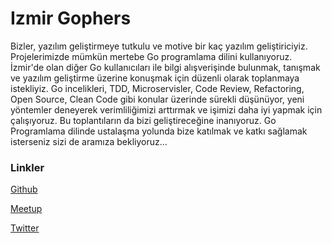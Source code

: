 # Izmir Gophers

Bizler, yazılım geliştirmeye tutkulu ve motive bir kaç yazılım geliştiriciyiz. Projelerimizde mümkün mertebe Go programlama dilini kullanıyoruz. İzmir'de olan diğer Go kullanıcıları ile bilgi alışverişinde bulunmak, tanışmak ve yazılım geliştirme üzerine konuşmak için düzenli olarak toplanmaya istekliyiz. Go incelikleri, TDD, Microservisler, Code Review, Refactoring, Open Source, Clean Code gibi konular üzerinde sürekli düşünüyor, yeni yöntemler deneyerek verimliliğimizi arttırmak ve işimizi daha iyi yapmak için çalışıyoruz. Bu toplantıların da bizi geliştireceğine inanıyoruz. Go Programlama dilinde ustalaşma yolunda bize katılmak ve katkı sağlamak isterseniz sizi de aramıza bekliyoruz...

### Linkler
[Github](https://github.com/IzmirGophers)

[Meetup](https://www.meetup.com/IzmirGophers/)

[Twitter](https://twitter.com/IzmirGophers)